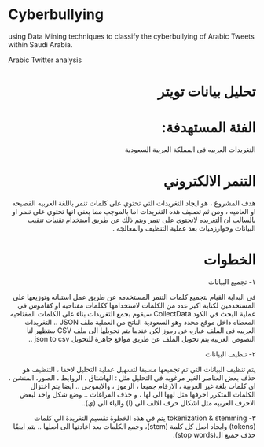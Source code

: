 # Cyberbullying
using Data Mining techniques to classify the cyberbullying of Arabic Tweets within Saudi Arabia. 

Arabic Twitter analysis 

# <div dir="rtl"> تحليل بيانات تويتر </div>


# <div dir="rtl"> الفئة المستهدفة: </div> 
<div dir="rtl">
التغريدات العربيه في المملكة العربية السعودية
</div>


# <div dir="rtl"> التنمر الالكتروني </div>  
<div dir="rtl">
هدف المشروع ، هو ايجاد التغريدات التي تحتوي على كلمات تنمر باللغة العربيه الفصيحه او العاميه ، ومن ثم تصنيف هذه التغريدات اما بالموجب مما يعني انها تحتوي على تنمر او بالسالب ان التغريده لاتحتوي على تنمر
ويتم ذلك عن طريق استخدام تقنيات تنقيب البيانات وخوارزميات بعد عملية التنظيف والمعالجه .
</div>


# <div dir="rtl"> الخطوات </div>
<div dir="rtl">
١- تجميع البيانات


في البداية القيام بتجميع كلمات التنمر المستخدمه عن طريق عمل استبانه وتوزيعها على المستخدمين لكتابة اكبر عدد من الكلمات لاستخدامها ككلمات مفتاحيه او كقاموس في عملية البحث
في الكود CollectData سيقوم بجمع التغريدات بناء على الكلمات المفتاحيه المعطاه داخل موقع محدد وهو السعودية
الناتج من العملية ملف JSON .. التغريدات العربيه في الملف عباره عن رموز لكن عندما يتم تحويلها الى ملف CSV ستظهر لنا النصوص العربيه 
يتم تحويل الملف عن طريق مواقع جاهزة للتحويل json to csv ..

٢- تنظيف البيانات

يتم تنظيف البيانات التي تم تجميعها مسبقا لتسهيل عملية التحليل لاحقا ، التنظيف هو حذف بعض العناصر الغير مرغوبه في التحليل مثل :
الهاشتاق ، الروابط ، الصور، المنشن ، اي كلمات بلغة غير العربية ، الارقام جميعا ، الرموز ، والايموجي ..
ايضا يتم اختزال الكلمات المتكرر احرفها مثل لهها الى لها ، و حذف الفراغات .. وضع شكل واحد لبعض الاحرف العربيه مثل اشكال حرف الالف الى (ا) والياء الى (ي)..

٣- tokenization & stemming 
يتم في هذه الخطوة تقسيم التغريدة الي كلمات (tokens) وايجاد اصل كل كلمة (stem)، وجمع الكلمات بعد اعادتها الى اصلها ..
يتم ايضًا حذف جميع ال(stop words).

</div>

